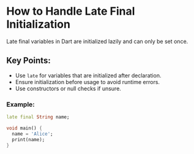 # How to Handle Late Final Initialization

Late final variables in Dart are initialized lazily and can only be set once.

## Key Points:
- Use `late` for variables that are initialized after declaration.
- Ensure initialization before usage to avoid runtime errors.
- Use constructors or null checks if unsure.

### Example:
```dart
late final String name;

void main() {
  name = 'Alice';
  print(name);
}
```